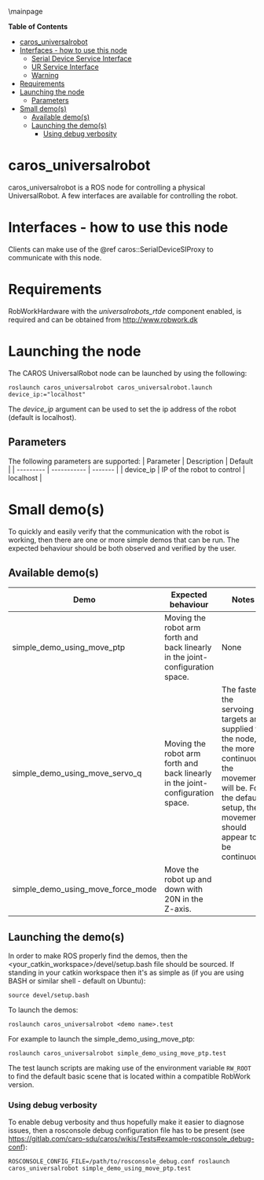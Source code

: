 \mainpage
<!-- markdown-toc start - Don't edit this section. Run M-x markdown-toc/generate-toc again -->
**Table of Contents**

- [caros_universalrobot](#carosuniversalrobot)
- [Interfaces - how to use this node](#interfaces---how-to-use-this-node)
    - [Serial Device Service Interface](#serial-device-service-interface)
    - [UR Service Interface](#ur-service-interface)
    - [Warning](#warning)
- [Requirements](#requirements)
- [Launching the node](#launching-the-node)
    - [Parameters](#parameters)
- [Small demo(s)](#small-demos)
    - [Available demo(s)](#available-demos)
    - [Launching the demo(s)](#launching-the-demos)
        - [Using debug verbosity](#using-debug-verbosity)

<!-- markdown-toc end -->

# caros_universalrobot #
caros_universalrobot is a ROS node for controlling a physical UniversalRobot. A few interfaces are available for controlling the robot.

# Interfaces - how to use this node #
Clients can make use of the @ref caros::SerialDeviceSIProxy to communicate with this node.

# Requirements #
RobWorkHardware with the *universalrobots_rtde* component enabled, is required and can be obtained from http://www.robwork.dk

# Launching the node #
The CAROS UniversalRobot node can be launched by using the following:

    roslaunch caros_universalrobot caros_universalrobot.launch device_ip:="localhost"

The *device_ip* argument can be used to set the ip address of the robot (default is localhost). 

## Parameters ##
The following parameters are supported:
| Parameter | Description | Default |
| --------- | ----------- | ------- |
| device_ip | IP of the robot to control | localhost |

# Small demo(s) #
To quickly and easily verify that the communication with the robot is working, then there are one or more simple demos that can be run. The expected behaviour should be both observed and verified by the user.
## Available demo(s) ##
| Demo | Expected behaviour | Notes |
| ---- | ------------------ | ----- |
| simple_demo_using_move_ptp | Moving the robot arm forth and back linearly in the joint-configuration space. | None |
| simple_demo_using_move_servo_q | Moving the robot arm forth and back linearly in the joint-configuration space. | The faster the servoing targets are supplied to the node, the more continuous the movement will be. For the default setup, the movement should appear to be continuous. |
| simple_demo_using_move_force_mode | Move the robot up and down with 20N in the Z-axis.

## Launching the demo(s) ##
In order to make ROS properly find the demos, then the <your_catkin_workspace>/devel/setup.bash file should be sourced. If standing in your catkin workspace then it's as simple as (if you are using BASH or similar shell - default on Ubuntu):

    source devel/setup.bash

To launch the demos:

    roslaunch caros_universalrobot <demo name>.test

For example to launch the simple_demo_using_move_ptp:

    roslaunch caros_universalrobot simple_demo_using_move_ptp.test

The test launch scripts are making use of the environment variable ```RW_ROOT``` to find the default basic scene that is located within a compatible RobWork version.

### Using debug verbosity ###
To enable debug verbosity and thus hopefully make it easier to diagnose issues, then a rosconsole debug configuration file has to be present (see https://gitlab.com/caro-sdu/caros/wikis/Tests#example-rosconsole_debug-conf):

    ROSCONSOLE_CONFIG_FILE=/path/to/rosconsole_debug.conf roslaunch caros_universalrobot simple_demo_using_move_ptp.test
